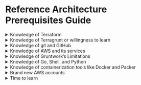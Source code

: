 # Reference Architecture Prerequisites Guide

<details>

  <summary>Knowledge of Terraform</summary>
    <div>

Our modules are all built using [Terraform](https://www.terraform.io/), and the Reference Architecture uses our modules to build out your infrastructure. You should be comfortable using Terraform for Infrastructure as Code.
</div>
</details>

<details>
  <summary>Knowledge of Terragrunt or willingness to learn</summary>
    <div>

The Reference Architecture is delivered in [Terragrunt](https://terragrunt.gruntwork.io/), our open source wrapper around Terraform which allows you to

1. Separate your monolithic terraform state files into smaller ones to speed up your plans and applies
2. Keep your infrastructure code DRY

See [How to Manage Multiple Environments with Terraform](https://blog.gruntwork.io/how-to-manage-multiple-environments-with-terraform-32c7bc5d692) and our [Terragrunt Quick start](https://terragrunt.gruntwork.io/docs/getting-started/quick-start/) documentation for more details.
</div>
</details>

<details>
  <summary>Knowledge of git and GitHub</summary>    
    <div>

Our Reference Architecture and the modules that it consumes are all stored in Git repositories in GitHub. You must have a working knowledge of Git via SSH (`add`, `commit`, `pull`, branches, et cetera) and GitHub (Pull requests, issues, et cetera) in order to interface with the Reference Architecture and our code library.
</div>
</details>
    
<details>
  <summary>Knowledge of AWS and its services</summary>
    <div>

The Reference Architecture is provisioned in [AWS](https://aws.amazon.com/). To be successful with the infrastructure provisioned by us, you must have a decent working knowledge of AWS, its permissions schemes ([IAM](https://aws.amazon.com/iam/)), services, and APIs. While having AWS certification is not required, it is certainly helpful. Since Gruntwork is an accelerator for your AWS infrastructure and not an abstraction layer in front of AWS, knowledge of AWS and the services you intend to use is required.
</div>
</details>

<details>
  <summary>Knowledge of Gruntwork’s Limitations</summary>    
    <div>

During the process of setting up the AWS accounts for your reference architecture, our tooling will automatically submit quota increase requests to AWS as a support ticket. These AWS quota increases are required to install the components of the Reference Architecture. Often, AWS will approve these requests quickly. Sometimes these support tickets will take some time for AWS to resolve. Unfortunately, some of these requests may be denied by AWS’s support team. Gruntwork can work with you to get these requests approved, but this can take some time, and that time is mostly out of our control. 

Gruntwork focuses on helping you launch and maintain your infrastructure as code. Understanding and using the AWS services that our code provisioned is up to you. Since Gruntwork is an accelerator for your AWS infrastructure and not an abstraction layer in front of AWS, knowledge of AWS and the services you intend to use is required.
</div>
</details>
    
<details>
  <summary>Knowledge of Go, Shell, and Python</summary>    
    <div>

Some of the modules we have leverage Go, Shell scripting and Python. To customize these to suit your needs, you may need to dive in and make changes. In addition, all of our automated testing is written in Go, so familiarity with Go is highly recommended.
</div>
</details>
    
<details>
  <summary>Knowledge of containerization tools like Docker and Packer</summary>    
    <div>

We create Docker containers throughout our code library, and use them heavily in our [Gruntwork Pipelines](https://gruntwork.io/pipelines/) product, an important piece of the Reference Architecture. Containerization is an important part of helping many companies scale in the cloud, and we’re no exception. Familiarity with creating docker images and pushing and pulling them from repositories is required. Likewise, we use Packer to build AMIs. Understanding Packer will enable you to build your own AMIs for your own infrastructure and make modifications to the infrastructure we provision for you.
</div>
</details>
    
<details>
  <summary>Brand new AWS accounts</summary>    
    <div>

With our Gruntwork Wizard, we help you create new AWS accounts, which we’ll then use to build your Reference Architecture. All accounts must be completely empty. At this time we do not support “brown field” deployments of the Reference Architecture.
</div>
</details>
    
<details>
  <summary>Time to learn</summary>    
    <div>

Gruntwork accelerates you down the road towards having your entire AWS cloud infrastructure captured as Infrastructure as Code. The Reference Architecture will set you up with a solid foundation with our [Landing Zone](https://gruntwork.io/landing-zone-for-aws/) and help you regularly modify your infrastructure with [Gruntwork Pipelines](https://gruntwork.io/pipelines/). Infrastructure and Infrastructure as Code is complex, and while we strive to make it as easy as possible for you, you will need time to understand the twists and turns of your infrastructure in order to tune it to fully suit your needs.
</div>
</details>

<!-- ##DOCS-SOURCER-START
{
  "sourcePlugin": "local-copier",
  "hash": "c283d6678c264a94037c022b44ca1367"
}
##DOCS-SOURCER-END -->

